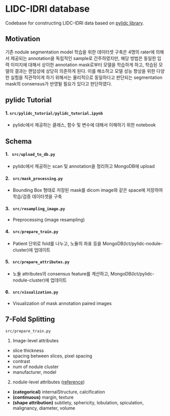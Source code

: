 # LIDC-IDRI database

Codebase for constructing LIDC-IDRI data based on [pylidc library](https://pylidc.github.io/).

## Motivation

기존 nodule segmentation model 학습을 위한 데이터셋 구축은 4명의 rater에 의해서 제공되는 annotation을 독립적인 sample로 간주하였지만, 
해당 방법은 동일한 입력 이미지에 대해서 상이한 annotation mask로부터 모델을 학습하게 하고, 학습된 모델의 결과는 랜덤성에 상당히 의존하게 된다.
이를 해소하고 모델 성능 향상을 위한 다양한 실험을 직관적이게 하기 위해서는 
물리적으로 동일하다고 판단되는 segmentation mask의 consensus가 반영될 필요가 있다고 판단하였다.

## pylidc Tutorial
#### 1. ```src/pylidc_tutorial/pylidc_tutorial.ipynb```
- pylidc에서 제공하는 클래스, 함수 및 변수에 대해서 이해하기 위한 notebook 

## Schema
#### 1. ``` src/upload_to_db.py``` 
- pylidc에서 제공하는 scan 및 annotation을 정리하고 MongoDB에 upload
#### 2. ``` src/mask_processing.py``` 
- Bounding Box 형태로 저장된 mask를 dicom image와 같은 space에 저장하여 학습/검증 데이터셋을 구축
#### 3. ``` src/resampling_image.py``` 
- Preprocessing (image resampling)
#### 4. ``` src/prepare_train.py```
- Patient 단위로 fold를 나누고, 노듈의 좌표 등을 MongoDB(lct/pylidc-nodule-cluster)에 업데이트
#### 5. ``` src/prepare_attributes.py```
- 노듈 attributes의 consensus feature를 계산하고, MongoDB(lct/pylidc-nodule-cluster)에 업데이트
#### 6. ``` src/visualization.py```
- Visualization of mask annotation paired images


## 7-Fold Splitting
``` src/prepare_train.py ```
1. Image-level attributes
* slice thickness
* spacing between slices, pixel spacing
* contrast
* num of nodule cluster
* manufacturer, model

2. nodule-level attributes ([reference](https://pylidc.github.io/_modules/pylidc/Annotation.html#Annotation))
* **(categorical)**
    internalStructure, calcification
* **(continuous)**
    margin, texture
* **(shape attribution)**
    subtlety, sphericity, lobulation, spiculation, malignancy, diameter, volume
